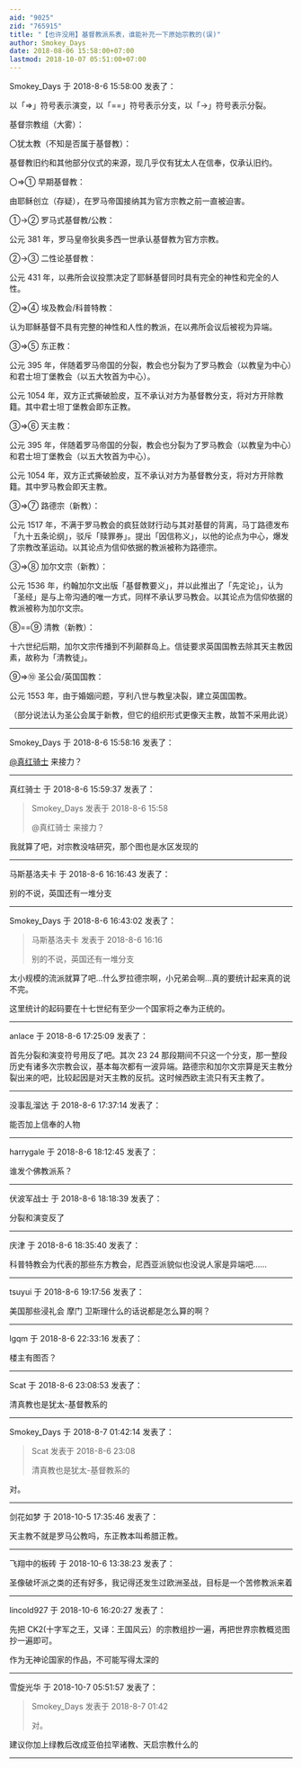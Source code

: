 ```yaml
---
aid: "9025"
zid: "765915"
title: "【也许没用】基督教派系表，谁能补充一下原始宗教的(误)"
author: Smokey_Days
date: 2018-08-06 15:58:00+07:00
lastmod: 2018-10-07 05:51:00+07:00
---
```


Smokey_Days 于 2018-8-6 15:58:00 发表了：

以「=>」符号表示演变，以「==」符号表示分支，以「->」符号表示分裂。

基督宗教组（大雾）：

〇犹太教（不知是否属于基督教）：

基督教旧约和其他部分仪式的来源，现几乎仅有犹太人在信奉，仅承认旧约。

〇=>① 早期基督教：

由耶稣创立（存疑），在罗马帝国接纳其为官方宗教之前一直被迫害。

①->② 罗马式基督教/公教：

公元 381 年，罗马皇帝狄奥多西一世承认基督教为官方宗教。

②->③ 二性论基督教：

公元 431 年，以弗所会议投票决定了耶稣基督同时具有完全的神性和完全的人性。

②=>④ 埃及教会/科普特教：

认为耶稣基督不具有完整的神性和人性的教派，在以弗所会议后被视为异端。

③=>⑤ 东正教：

公元 395 年，伴随着罗马帝国的分裂，教会也分裂为了罗马教会（以教皇为中心）和君士坦丁堡教会（以五大牧首为中心）。

公元 1054 年，双方正式撕破脸皮，互不承认对方为基督教分支，将对方开除教籍。其中君士坦丁堡教会即东正教。

③=>⑥ 天主教：

公元 395 年，伴随着罗马帝国的分裂，教会也分裂为了罗马教会（以教皇为中心）和君士坦丁堡教会（以五大牧首为中心）。

公元 1054 年，双方正式撕破脸皮，互不承认对方为基督教分支，将对方开除教籍。其中罗马教会即天主教。

③=>⑦ 路德宗（新教）：

公元 1517 年，不满于罗马教会的疯狂敛财行动与其对基督的背离，马丁路德发布「九十五条论纲」，驳斥「赎罪券」。提出「因信称义」，以他的论点为中心，爆发了宗教改革运动。以其论点为信仰依据的教派被称为路德宗。

③=>⑧ 加尔文宗（新教）：

公元 1536 年，约翰加尔文出版「基督教要义」，并以此推出了「先定论」，认为「圣经」是与上帝沟通的唯一方式，同样不承认罗马教会。以其论点为信仰依据的教派被称为加尔文宗。

⑧==⑨ 清教（新教）：

十六世纪后期，加尔文宗传播到不列颠群岛上。信徒要求英国国教去除其天主教因素，故称为「清教徒」。

⑨=>⑩ 圣公会/英国国教：

公元 1553 年，由于婚姻问题，亨利八世与教皇决裂，建立英国国教。

（部分说法认为圣公会属于新教，但它的组织形式更像天主教，故暂不采用此说）

---

Smokey_Days 于 2018-8-6 15:58:16 发表了：

[@真红骑士](https://bbs.northdy.com/home.php?mod=space&uid=4454) 来接力？

---

真红骑士 于 2018-8-6 15:59:37 发表了：

> Smokey_Days 发表于 2018-8-6 15:58
>
> @真红骑士 来接力？

我就算了吧，对宗教没啥研究，那个图也是水区发现的

---

马斯基洛夫卡 于 2018-8-6 16:16:43 发表了：

别的不说，英国还有一堆分支

---

Smokey_Days 于 2018-8-6 16:43:02 发表了：

> 马斯基洛夫卡 发表于 2018-8-6 16:16
>
> 别的不说，英国还有一堆分支

太小规模的流派就算了吧...什么罗拉德宗啊，小兄弟会啊...真的要统计起来真的说不完。

这里统计的起码要在十七世纪有至少一个国家将之奉为正统的。

---

anlace 于 2018-8-6 17:25:09 发表了：

首先分裂和演变符号用反了吧。其次 23 24 那段期间不只这一个分支，那一整段历史有诸多次宗教会议，基本每次都有一波异端。路德宗和加尔文宗算是天主教分裂出来的吧，比较起因是对天主教的反抗。这时候西欧主流只有天主教了。

---

没事乱溜达 于 2018-8-6 17:37:14 发表了：

能否加上信奉的人物

---

harrygale 于 2018-8-6 18:12:45 发表了：

谁发个佛教派系？

---

伏波军战士 于 2018-8-6 18:18:39 发表了：

分裂和演变反了

---

庆津 于 2018-8-6 18:35:40 发表了：

科普特教会为代表的那些东方教会，尼西亚派貌似也没说人家是异端吧……

---

tsuyui 于 2018-8-6 19:17:56 发表了：

美国那些浸礼会 摩门 卫斯理什么的话说都是怎么算的啊？

---

lgqm 于 2018-8-6 22:33:16 发表了：

楼主有图否？

---

Scat 于 2018-8-6 23:08:53 发表了：

清真教也是犹太-基督教系的

---

Smokey_Days 于 2018-8-7 01:42:14 发表了：

> Scat 发表于 2018-8-6 23:08
>
> 清真教也是犹太-基督教系的

对。

---

剑花如梦 于 2018-10-5 17:35:46 发表了：

天主教不就是罗马公教吗，东正教本叫希腊正教。

---

飞翔中的板砖 于 2018-10-6 13:38:23 发表了：

圣像破坏派之类的还有好多，我记得还发生过欧洲圣战，目标是一个苦修教派来着

---

lincold927 于 2018-10-6 16:20:27 发表了：

先把 CK2(十字军之王，又译：王国风云）的宗教组抄一遍，再把世界宗教概览图抄一遍即可。

作为无神论国家的作品，不可能写得太深的

---

雪旋光华 于 2018-10-7 05:51:57 发表了：

> Smokey_Days 发表于 2018-8-7 01:42
>
> 对。

建议你加上绿教后改成亚伯拉罕诸教、天启宗教什么的

---
